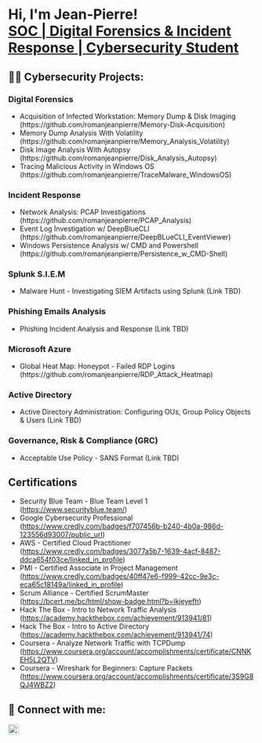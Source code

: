 <h1>Hi, I'm Jean-Pierre! <br/><a href="https://github.com/romanjeanpierre">SOC | Digital Forensics & Incident Response | </a> <a href="https://www.linkedin.com/in/romanjeanpierre/">Cybersecurity Student</a>

<h2>👨‍💻 Cybersecurity Projects:</h2>

<h3>Digital Forensics</h3>

<ul>
  <li>Acquisition of Infected Workstation: Memory Dump & Disk Imaging (https://github.com/romanjeanpierre/Memory-Disk-Acquisition)</li>
  <li>Memory Dump Analysis With Volatility (https://github.com/romanjeanpierre/Memory_Analysis_Volatility)</li>
  <li>Disk Image Analysis With Autopsy (https://github.com/romanjeanpierre/Disk_Analysis_Autopsy)</li>
  <li>Tracing Malicious Activity in Windows OS (https://github.com/romanjeanpierre/TraceMalware_WindowsOS) </li>
</ul>

<h3>Incident Response</h3>

<ul>
  <li>Network Analysis: PCAP Investigations (https://github.com/romanjeanpierre/PCAP_Analysis)</li>
  <li>Event Log Investigation w/ DeepBlueCLI (https://github.com/romanjeanpierre/DeepBLueCLI_EventViewer)</li>
  <li>Windows Persistence Analysis w/ CMD and Powershell (https://github.com/romanjeanpierre/Persistence_w_CMD-Shell)</li>
</ul>

<h3>Splunk S.I.E.M</h3>
<ul>
  <li>Malware Hunt - Investigating SIEM Artifacts using Splunk (Link TBD)</li>
</ul>

<h3>Phishing Emails Analysis</h3>
<ul>
  <li>Phishing Incident Analysis and Response (Link TBD)</li>
</ul>

<h3> Microsoft Azure </h3>

<ul>
  <li>Global Heat Map: Honeypot - Failed RDP Logins (https://github.com/romanjeanpierre/RDP_Attack_Heatmap)</li>
</ul>

<h3> Active Directory </h3>

<ul>
  <li>Active Directory Administration: Configuring OUs, Group Policy Objects & Users (Link TBD) </li>
</ul>

<h3> Governance, Risk & Compliance (GRC) </h3>

<ul>
  <li> Acceptable Use Policy - SANS Format (Link TBD) </li>
</ul>

<h2>Certifications</h2>

- Security Blue Team - Blue Team Level 1 (https://www.securityblue.team/)
- Google Cybersecurity Professional (https://www.credly.com/badges/f707456b-b240-4b0a-986d-123556d93007/public_url)
- AWS - Certified Cloud Practitioner (https://www.credly.com/badges/3077a5b7-1639-4acf-8487-ddca654f03ce/linked_in_profile)
- PMI - Certified Associate in Project Management (https://www.credly.com/badges/40ff47e6-f999-42cc-9e3c-eca65c18149a/linked_in_profile)
- Scrum Alliance - Certified ScrumMaster (https://bcert.me/bc/html/show-badge.html?b=ikjeyefh)
- Hack The Box - Intro to Network Traffic Analysis (https://academy.hackthebox.com/achievement/913941/81)
- Hack The Box - Intro to Active Directory (https://academy.hackthebox.com/achievement/913941/74)
- Coursera - Analyze Network Traffic with TCPDump (https://www.coursera.org/account/accomplishments/certificate/CNNKEH5L2QTV)
- Coursera - Wireshark for Beginners: Capture Packets (https://www.coursera.org/account/accomplishments/certificate/3S9G8QJ4WBZ2)


<h2> 🤳 Connect with me:</h2>

[<img align="left" alt="romanjeanpierre | LinkedIn" width="22px" src="https://cdn.jsdelivr.net/npm/simple-icons@v3/icons/linkedin.svg" />][linkedin]

[linkedin]: https://linkedin.com/in/romanjeanpierre

<!--


Here are some ideas to get you started:

- 🔭 I’m currently working on ...
- 🌱 I’m currently learning ...
- 👯 I’m looking to collaborate on ...
- 🤔 I’m looking for help with ...
- 💬 Ask me about ...
- 📫 How to reach me: ...
- 😄 Pronouns: ...
- ⚡ Fun fact: ...
-->

